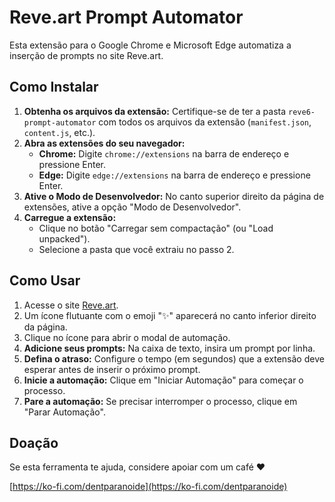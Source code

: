 # Reve.art Prompt Automator

Esta extensão para o Google Chrome e Microsoft Edge automatiza a inserção de prompts no site Reve.art.

## Como Instalar

1.  **Obtenha os arquivos da extensão:** Certifique-se de ter a pasta `reve6-prompt-automator` com todos os arquivos da extensão (`manifest.json`, `content.js`, etc.).
2.  **Abra as extensões do seu navegador:**
    *   **Chrome:** Digite `chrome://extensions` na barra de endereço e pressione Enter.
    *   **Edge:** Digite `edge://extensions` na barra de endereço e pressione Enter.
4.  **Ative o Modo de Desenvolvedor:** No canto superior direito da página de extensões, ative a opção "Modo de Desenvolvedor".
5.  **Carregue a extensão:**
    *   Clique no botão "Carregar sem compactação" (ou "Load unpacked").
    *   Selecione a pasta que você extraiu no passo 2.

## Como Usar

1.  Acesse o site [Reve.art](https://preview.reve.art/app).
2.  Um ícone flutuante com o emoji "✨" aparecerá no canto inferior direito da página.
3.  Clique no ícone para abrir o modal de automação.
4.  **Adicione seus prompts:** Na caixa de texto, insira um prompt por linha.
5.  **Defina o atraso:** Configure o tempo (em segundos) que a extensão deve esperar antes de inserir o próximo prompt.
6.  **Inicie a automação:** Clique em "Iniciar Automação" para começar o processo.
7.  **Pare a automação:** Se precisar interromper o processo, clique em "Parar Automação".

## Doação

Se esta ferramenta te ajuda, considere apoiar com um café ❤️

[https://ko-fi.com/dentparanoide](https://ko-fi.com/dentparanoide)
